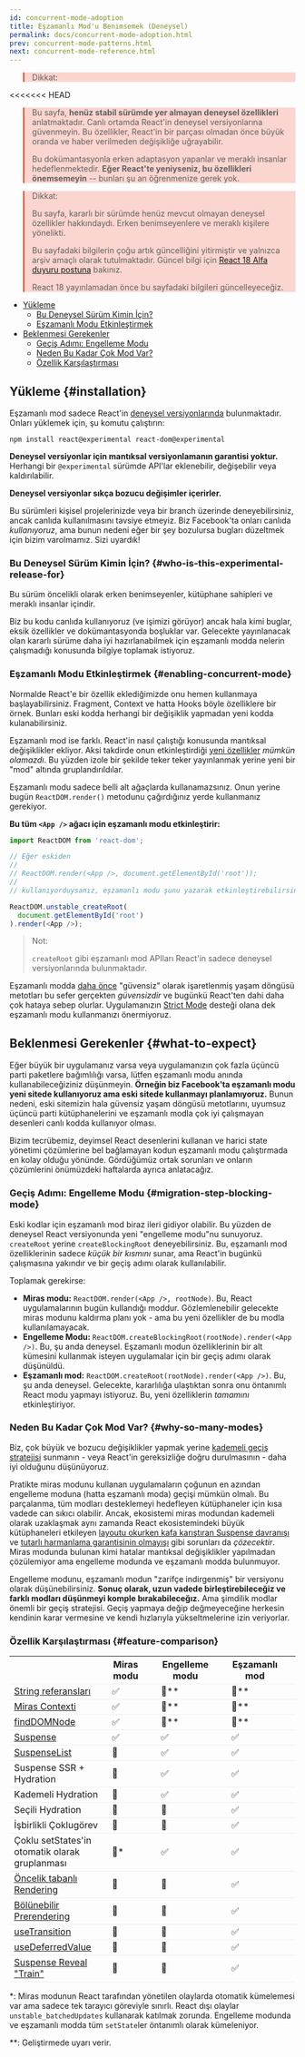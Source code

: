 ```yaml
---
id: concurrent-mode-adoption
title: Eşzamanlı Mod'u Benimsemek (Deneysel)
permalink: docs/concurrent-mode-adoption.html
prev: concurrent-mode-patterns.html
next: concurrent-mode-reference.html
---
```


<style>
.scary > blockquote {
  background-color: rgba(237, 51, 21, 0.2);
  border-left-color: #ed3315;
}
</style>

<div class="scary">

>Dikkat:
>
<<<<<<< HEAD
>Bu sayfa, **henüz stabil sürümde yer almayan deneysel özellikleri** anlatmaktadır. Canlı ortamda React'in deneysel versiyonlarına güvenmeyin. Bu özellikler, React'in bir parçası olmadan önce büyük oranda ve haber verilmeden değişikliğe uğrayabilir.
>
>Bu dokümantasyonla erken adaptasyon yapanlar ve meraklı insanlar hedeflenmektedir. **Eğer React'te yeniyseniz, bu özellikleri önemsemeyin** -- bunları şu an öğrenmenize gerek yok.

>Dikkat:
>
>Bu sayfa, kararlı bir sürümde henüz mevcut olmayan deneysel özellikler hakkındaydı. Erken benimseyenlere ve meraklı kişilere yönelikti. 
>
>Bu sayfadaki bilgilerin çoğu artık güncelliğini yitirmiştir ve yalnızca arşiv amaçlı olarak tutulmaktadır. Güncel bilgi için [React 18 Alfa duyuru postuna](/blog/2021/06/08/the-plan-for-react-18.html) bakınız.
>
>React 18 yayınlamadan önce bu sayfadaki bilgileri güncelleyeceğiz.

</div>

- [Yükleme](#installation)
  - [Bu Deneysel Sürüm Kimin İçin?](#who-is-this-experimental-release-for)
  - [Eşzamanlı Modu Etkinleştirmek](#enabling-concurrent-mode)
- [Beklenmesi Gerekenler](#what-to-expect)
  - [Geçiş Adımı: Engelleme Modu](#migration-step-blocking-mode)
  - [Neden Bu Kadar Çok Mod Var?](#why-so-many-modes)
  - [Özellik Karşılaştırması](#feature-comparison)

## Yükleme {#installation}

Eşzamanlı mod sadece React'in [deneysel versiyonlarında](/blog/2019/10/22/react-release-channels.html#experimental-channel) bulunmaktadır. Onları yüklemek için, şu komutu çalıştırın:

```
npm install react@experimental react-dom@experimental
```
**Deneysel versiyonlar için mantıksal versiyonlamanın garantisi yoktur.** Herhangi bir `@experimental` sürümde API'lar eklenebilir, değişebilir veya kaldırılabilir.

**Deneysel versiyonlar sıkça bozucu değişimler içerirler.**

Bu sürümleri kişisel projelerinizde veya bir branch üzerinde deneyebilirsiniz, ancak canlıda kullanılmasını tavsiye etmeyiz. Biz Facebook'ta onları canlıda *kullanıyoruz*, ama bunun nedeni eğer bir şey bozulursa bugları düzeltmek için bizim varolmamız. Sizi uyardık!

### Bu Deneysel Sürüm Kimin İçin? {#who-is-this-experimental-release-for}

Bu sürüm öncelikli olarak erken benimseyenler, kütüphane sahipleri ve meraklı insanlar içindir.

Biz bu kodu canlıda kullanıyoruz (ve işimizi görüyor) ancak hala kimi buglar, eksik özellikler ve dokümantasyonda boşluklar var. Gelecekte yayınlanacak olan kararlı sürüme daha iyi hazırlanabilmek için eşzamanlı modda nelerin çalışmadığı konusunda bilgiye toplamak istiyoruz.

### Eşzamanlı Modu Etkinleştirmek {#enabling-concurrent-mode}

Normalde React'e bir özellik eklediğimizde onu hemen kullanmaya başlayabilirsiniz. Fragment, Context ve hatta Hooks böyle özelliklere bir örnek. Bunları eski kodda herhangi bir değişiklik yapmadan yeni kodda kulanabilirsiniz.

Eşzamanlı mod ise farklı. React'in nasıl çalıştığı konusunda mantıksal değişiklikler ekliyor. Aksi takdirde onun etkinleştirdiği [yeni özellikler](/docs/concurrent-mode-patterns.html) *mümkün  olamazdı*. Bu yüzden izole bir şekilde teker teker yayınlanmak yerine yeni bir "mod" altında gruplandırıldılar.

Eşzamanlı modu sadece belli alt ağaçlarda kullanamazsınız. Onun yerine bugün `ReactDOM.render()` metodunu çağırdığınız yerde kullanmanız gerekiyor.

**Bu tüm `<App />` ağacı için eşzamanlı modu etkinleştirir:**

```js
import ReactDOM from 'react-dom';

// Eğer eskiden
//
// ReactDOM.render(<App />, document.getElementById('root'));
//
// kullanıyorduysanız, eşzamanlı modu şunu yazarak etkinleştirebilirsiniz:

ReactDOM.unstable_createRoot(
  document.getElementById('root')
).render(<App />);
```

>Not:
>
>`createRoot` gibi eşzamanlı mod APIları React'in sadece deneysel versiyonlarında bulunmaktadır.

Eşzamanlı modda [daha önce](/blog/2018/03/27/update-on-async-rendering.html) "güvensiz" olarak işaretlenmiş yaşam döngüsü metotları bu sefer gerçekten *güvensizdir* ve bugünkü React'ten dahi daha çok hataya sebep olurlar. Uygulamanızın [Strict Mode](/docs/strict-mode.html) desteği olana dek eşzamanlı modu kullanmanızı önermiyoruz.

## Beklenmesi Gerekenler {#what-to-expect}

Eğer büyük bir uygulamanız varsa veya uygulamanızın çok fazla üçüncü parti paketlere bağımlılığı varsa, lütfen eşzamanlı modu anında kullanabileceğiziniz düşünmeyin. **Örneğin biz Facebook'ta eşzamanlı modu yeni sitede kullanıyoruz ama eski sitede kullanmayı planlamıyoruz.** Bunun nedeni, eski sitemizin hala güvensiz yaşam döngüsü metotlarını, uyumsuz üçüncü parti kütüphanelerini ve eşzamanlı modla çok iyi çalışmayan desenleri canlı kodda kullanıyor olması.

Bizim tecrübemiz, deyimsel React desenlerini kullanan ve harici state yönetimi çözümlerine bel bağlamayan kodun eşzamanlı modu çalıştırmada en kolay olduğu yönünde. Gördüğümüz ortak sorunları ve onların çözümlerini önümüzdeki haftalarda ayrıca anlatacağız.

### Geçiş Adımı: Engelleme Modu {#migration-step-blocking-mode}

Eski kodlar için eşzamanlı mod biraz ileri gidiyor olabilir. Bu yüzden de deneysel React versiyonunda yeni "engelleme modu"nu sunuyoruz. `createRoot` yerine `createBlockingRoot` deneyebilirsiniz. Bu, eşzamanlı mod özelliklerinin sadece *küçük bir kısmını* sunar, ama React'in bugünkü çalışmasına yakındır ve bir geçiş adımı olarak kullanılabilir.

Toplamak gerekirse:

* **Miras modu:** `ReactDOM.render(<App />, rootNode)`. Bu, React uygulamalarının bugün kullandığı moddur. Gözlemlenebilir gelecekte miras modunu kaldırma planı yok - ama bu yeni özellikler de bu modla kullanılamayacak.
* **Engelleme Modu:** `ReactDOM.createBlockingRoot(rootNode).render(<App />)`. Bu, şu anda deneysel. Eşzamanlı modun özelliklerinin bir alt kümesini kullanmak isteyen uygulamalar için bir geçiş adımı olarak düşünüldü.
* **Eşzamanlı mod:** `ReactDOM.createRoot(rootNode).render(<App />)`. 
Bu, şu anda deneysel. Gelecekte, kararlılığa ulaştıktan sonra onu öntanımlı React modu yapmayı istiyoruz. Bu, yeni özelliklerin *tamamını* etkinleştiriyor.

### Neden Bu Kadar Çok Mod Var? {#why-so-many-modes}

Biz, çok büyük ve bozucu değişiklikler yapmak yerine [kademeli geçiş stratejisi](/docs/faq-versioning.html#commitment-to-stability) sunmanın - veya React'in gereksizliğe doğru durulmasının - daha iyi olduğunu düşünüyoruz.

Pratikte miras modunu kullanan uygulamaların çoğunun en azından engelleme moduna (hatta eşzamanlı moda) geçişi mümkün olmalı. Bu parçalanma, tüm modları desteklemeyi hedefleyen kütüphaneler için kısa vadede can sıkıcı olabilir. Ancak, ekosistemi miras modundan kademeli olarak uzaklaşmak aynı zamanda React ekosistemindeki büyük kütüphaneleri etkileyen [layoutu okurken kafa karıştıran Suspense davranışı](https://github.com/facebook/react/issues/14536) ve [tutarlı harmanlama garantisinin olmayışı](https://github.com/facebook/react/issues/15080) gibi sorunları da *çözecektir*. Miras modunda bulunan kimi hatalar mantıksal değişiklikler yapılmadan çözülemiyor ama engelleme modunda ve eşzamanlı modda bulunmuyor. 

Engelleme modunu, eşzamanlı modun "zarifçe indirgenmiş" bir versiyonu olarak düşünebilirsiniz. **Sonuç olarak, uzun vadede birleştirebileceğiz ve farklı modları düşünmeyi komple bırakabileceğız.**  Ama şimdilik modlar önemli bir geçiş stratejisi. Geçiş yapmaya değip değmeyeceğine herkesin kendinin karar vermesine ve kendi hızlarıyla yükseltmelerine izin veriyorlar.

### Özellik Karşılaştırması {#feature-comparison}

<style>
  #feature-table table { border-collapse: collapse; }
  #feature-table th { padding-right: 30px; }
  #feature-table tr { border-bottom: 1px solid #eee; }
</style>

<div id="feature-table">

|   |Miras modu  |Engelleme modu  |Eşzamanlı mod  |
|---  |---  |---  |---  |
|[String referansları](/docs/refs-and-the-dom.html#legacy-api-string-refs)  |✅  |🚫**  |🚫**  |
|[Miras Contexti](/docs/legacy-context.html) |✅  |🚫**  |🚫**  |
|[findDOMNode](/docs/strict-mode.html#warning-about-deprecated-finddomnode-usage)  |✅  |🚫**  |🚫**  |
|[Suspense](/docs/concurrent-mode-suspense.html#what-is-suspense-exactly) |✅  |✅  |✅  |
|[SuspenseList](/docs/concurrent-mode-patterns.html#suspenselist) |🚫  |✅  |✅  |
|Suspense SSR + Hydration |🚫  |✅  |✅  |
|Kademeli Hydration  |🚫  |✅  |✅  |
|Seçili Hydration  |🚫  |🚫  |✅  |
|İşbirlikli Çoklugörev |🚫  |🚫  |✅  |
|Çoklu setStates'in otomatik olarak gruplanması     |🚫* |✅  |✅  |
|[Öncelik tabanlı Rendering](/docs/concurrent-mode-patterns.html#splitting-high-and-low-priority-state) |🚫  |🚫  |✅  |
|[Bölünebilir Prerendering](/docs/concurrent-mode-intro.html#interruptible-rendering) |🚫  |🚫  |✅  |
|[useTransition](/docs/concurrent-mode-patterns.html#transitions)  |🚫  |🚫  |✅  |
|[useDeferredValue](/docs/concurrent-mode-patterns.html#deferring-a-value) |🚫  |🚫  |✅  |
|[Suspense Reveal "Train"](/docs/concurrent-mode-patterns.html#suspense-reveal-train)  |🚫  |🚫  |✅  |

</div>

\*: Miras modunun React tarafından yönetilen olaylarda otomatik kümelemesi var ama sadece tek tarayıcı göreviyle sınırlı. React dışı olaylar `unstable_batchedUpdates` kullanarak katılmak zorunda. Engelleme modunda ve eşzamanlı modda tüm `setState`ler öntanımlı olarak kümeleniyor.

\*\*: Geliştirmede uyarı verir.
